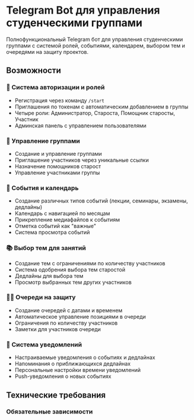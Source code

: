 # Telegram Bot для управления студенческими группами

Полнофункциональный Telegram бот для управления студенческими группами с системой ролей, событиями, календарем, выбором тем и очередями на защиту проектов.

## Возможности

### 🔐 Система авторизации и ролей
- Регистрация через команду `/start`
- Приглашения по токенам с автоматическим добавлением в группы
- Четыре роли: Администратор, Староста, Помощник старосты, Участник
- Админская панель с управлением пользователями

### 👥 Управление группами
- Создание и управление группами
- Приглашение участников через уникальные ссылки
- Назначение помощников старост
- Управление участниками группы

### 📅 События и календарь
- Создание различных типов событий (лекции, семинары, экзамены, дедлайны)
- Календарь с навигацией по месяцам
- Прикрепление медиафайлов к событиям
- Отметка событий как "важные"
- Система просмотра событий

### 📚 Выбор тем для занятий
- Создание тем с ограничениями по количеству участников
- Система одобрения выбора тем старостой
- Дедлайны для выбора тем
- Просмотр выбранных тем других участников

### 🏃‍♂️ Очереди на защиту
- Создание очередей с датами и временем
- Автоматическое управление позициями в очереди
- Ограничения по количеству участников
- Заметки для участников очереди

### 🔔 Система уведомлений
- Настраиваемые уведомления о событиях и дедлайнах
- Напоминания о приближающихся дедлайнах
- Персональные настройки времени уведомлений
- Push-уведомления о новых событиях

## Технические требования

### Обязательные зависимости
